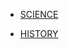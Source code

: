 <!-- - EDUCATION -->

<!-- 
-- BA
-- BSc
-- MA
-- MSc
-- Phd 
-->

<!-- - ENGLISH -->

<!-- - MATHS -->

- [SCIENCE](LEVEL-1/SCIENCE.md)

<!-- - GEOGRAPHY -->

- [HISTORY](LEVEL-1/HISTORY.md)

<!-- - ART & DESIGN -->

<!-- - INFORMATION TECHNOLOGY -->

<!-- - BUSSINESS STUDIES -->

<!-- - MEDIA STUDIES -->

<!-- - PHYSICAL EDUCATION  -->










